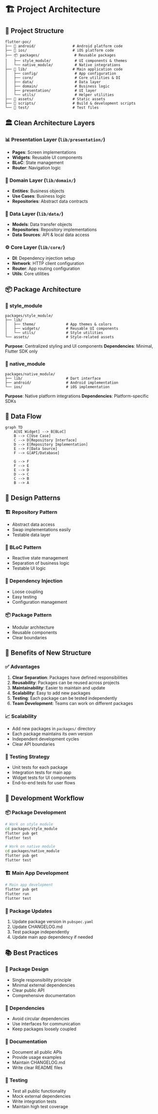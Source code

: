 # 🏗️ Project Architecture

## 📁 Project Structure

```
flutter-poc/
├── 📱 android/                 # Android platform code
├── 🍎 ios/                     # iOS platform code
├── 📦 packages/                # Reusable packages
│   ├── style_module/           # UI components & themes
│   └── native_module/          # Native integrations
├── 🎯 lib/                     # Main application code
│   ├── config/                 # App configuration
│   ├── core/                   # Core utilities & DI
│   ├── data/                   # Data layer
│   ├── domain/                 # Business logic
│   ├── presentation/           # UI layer
│   └── utils/                  # Helper utilities
├── 🎨 assets/                  # Static assets
├── 🔧 scripts/                 # Build & development scripts
└── 🧪 test/                    # Test files
```

## 🏛️ Clean Architecture Layers

### 📊 **Presentation Layer** (`lib/presentation/`)

- **Pages**: Screen implementations
- **Widgets**: Reusable UI components
- **BLoC**: State management
- **Router**: Navigation logic

### 🏢 **Domain Layer** (`lib/domain/`)

- **Entities**: Business objects
- **Use Cases**: Business logic
- **Repositories**: Abstract data contracts

### 💾 **Data Layer** (`lib/data/`)

- **Models**: Data transfer objects
- **Repositories**: Repository implementations
- **Data Sources**: API & local data access

### ⚙️ **Core Layer** (`lib/core/`)

- **DI**: Dependency injection setup
- **Network**: HTTP client configuration
- **Router**: App routing configuration
- **Utils**: Core utilities

## 📦 Package Architecture

### 🎨 **style_module**

```
packages/style_module/
├── lib/
│   ├── theme/              # App themes & colors
│   ├── widgets/            # Reusable UI components
│   └── utils/              # Style utilities
└── assets/                 # Style-related assets
```

**Purpose**: Centralized styling and UI components
**Dependencies**: Minimal, Flutter SDK only

### 🔧 **native_module**

```
packages/native_module/
├── lib/                    # Dart interface
├── android/                # Android implementation
└── ios/                    # iOS implementation
```

**Purpose**: Native platform integrations
**Dependencies**: Platform-specific SDKs

## 🔄 Data Flow

```mermaid
graph TD
    A[UI Widget] --> B[BLoC]
    B --> C[Use Case]
    C --> D[Repository Interface]
    D --> E[Repository Implementation]
    E --> F[Data Source]
    F --> G[API/Database]

    G --> F
    F --> E
    E --> D
    D --> C
    C --> B
    B --> A
```

## 🎯 Design Patterns

### 🏗️ **Repository Pattern**

- Abstract data access
- Swap implementations easily
- Testable data layer

### 🔄 **BLoC Pattern**

- Reactive state management
- Separation of business logic
- Testable UI logic

### 💉 **Dependency Injection**

- Loose coupling
- Easy testing
- Configuration management

### 📦 **Package Pattern**

- Modular architecture
- Reusable components
- Clear boundaries

## 🚀 Benefits of New Structure

### ✅ **Advantages**

1. **Clear Separation**: Packages have defined responsibilities
2. **Reusability**: Packages can be reused across projects
3. **Maintainability**: Easier to maintain and update
4. **Scalability**: Easy to add new packages
5. **Testing**: Each package can be tested independently
6. **Team Development**: Teams can work on different packages

### 📈 **Scalability**

- Add new packages in `packages/` directory
- Each package maintains its own version
- Independent development cycles
- Clear API boundaries

### 🧪 **Testing Strategy**

- Unit tests for each package
- Integration tests for main app
- Widget tests for UI components
- End-to-end tests for user flows

## 🔧 Development Workflow

### 📦 **Package Development**

```bash
# Work on style module
cd packages/style_module
flutter pub get
flutter test

# Work on native module
cd packages/native_module
flutter pub get
flutter test
```

### 🏗️ **Main App Development**

```bash
# Main app development
flutter pub get
flutter run
flutter test
```

### 🔄 **Package Updates**

1. Update package version in `pubspec.yaml`
2. Update CHANGELOG.md
3. Test package independently
4. Update main app dependency if needed

## 📚 Best Practices

### 🎯 **Package Design**

- Single responsibility principle
- Minimal external dependencies
- Clear public API
- Comprehensive documentation

### 🔗 **Dependencies**

- Avoid circular dependencies
- Use interfaces for communication
- Keep packages loosely coupled

### 📖 **Documentation**

- Document all public APIs
- Provide usage examples
- Maintain CHANGELOG.md
- Write clear README files

### 🧪 **Testing**

- Test all public functionality
- Mock external dependencies
- Write integration tests
- Maintain high test coverage
